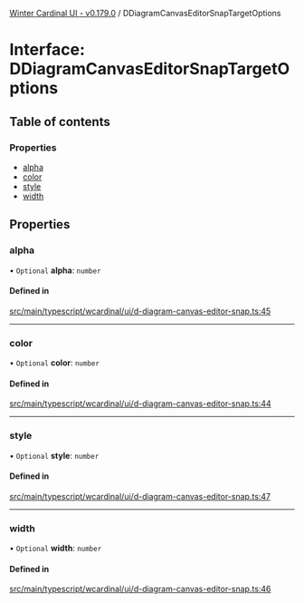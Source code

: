 [Winter Cardinal UI - v0.179.0](../index.md) / DDiagramCanvasEditorSnapTargetOptions

# Interface: DDiagramCanvasEditorSnapTargetOptions

## Table of contents

### Properties

- [alpha](DDiagramCanvasEditorSnapTargetOptions.md#alpha)
- [color](DDiagramCanvasEditorSnapTargetOptions.md#color)
- [style](DDiagramCanvasEditorSnapTargetOptions.md#style)
- [width](DDiagramCanvasEditorSnapTargetOptions.md#width)

## Properties

### alpha

• `Optional` **alpha**: `number`

#### Defined in

[src/main/typescript/wcardinal/ui/d-diagram-canvas-editor-snap.ts:45](https://github.com/winter-cardinal/winter-cardinal-ui/blob/v0.179.0/src/main/typescript/wcardinal/ui/d-diagram-canvas-editor-snap.ts#L45)

___

### color

• `Optional` **color**: `number`

#### Defined in

[src/main/typescript/wcardinal/ui/d-diagram-canvas-editor-snap.ts:44](https://github.com/winter-cardinal/winter-cardinal-ui/blob/v0.179.0/src/main/typescript/wcardinal/ui/d-diagram-canvas-editor-snap.ts#L44)

___

### style

• `Optional` **style**: `number`

#### Defined in

[src/main/typescript/wcardinal/ui/d-diagram-canvas-editor-snap.ts:47](https://github.com/winter-cardinal/winter-cardinal-ui/blob/v0.179.0/src/main/typescript/wcardinal/ui/d-diagram-canvas-editor-snap.ts#L47)

___

### width

• `Optional` **width**: `number`

#### Defined in

[src/main/typescript/wcardinal/ui/d-diagram-canvas-editor-snap.ts:46](https://github.com/winter-cardinal/winter-cardinal-ui/blob/v0.179.0/src/main/typescript/wcardinal/ui/d-diagram-canvas-editor-snap.ts#L46)
